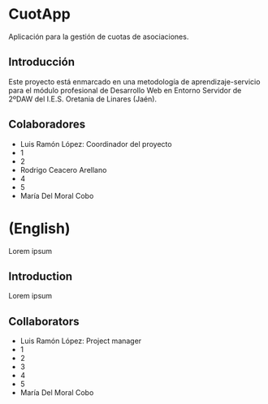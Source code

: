 CuotApp
=======
Aplicación para la gestión de cuotas de asociaciones.

Introducción
------------
Este proyecto está enmarcado en una metodología de aprendizaje-servicio
para el módulo profesional de Desarrollo Web en Entorno Servidor de 2ºDAW
del I.E.S. Oretania de Linares (Jaén).

Colaboradores
-------------
- Luis Ramón López: Coordinador del proyecto
- 1
- 2
- Rodrigo Ceacero Arellano 
- 4
- 5
- María Del Moral Cobo

(English)
=========
Lorem ipsum

Introduction
------------
Lorem ipsum

Collaborators
-------------
- Luis Ramón López: Project manager
- 1
- 2
- 3
- 4
- 5
- María Del Moral Cobo